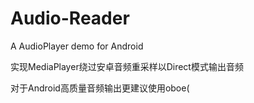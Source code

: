 # Audio-Reader
A AudioPlayer demo for Android

实现MediaPlayer绕过安卓音频重采样以Direct模式输出音频

对于Android高质量音频输出更建议使用oboe(

 
